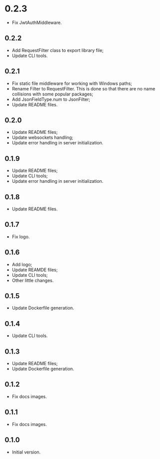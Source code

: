 # 0.2.3

- Fix JwtAuthMiddleware.

## 0.2.2

- Add RequestFilter class to export library file;
- Update CLI tools.

## 0.2.1

- Fix static file middleware for working with Windows paths;
- Rename Filter to RequestFilter. This is done so that there are no name collisions with some popular packages;
- Add JsonFieldType.num to JsonFilter;
- Update README files.

## 0.2.0

- Update README files;
- Update websockets handling;
- Update error handling in server initialization.

## 0.1.9

- Update README files;
- Update CLI tools;
- Update error handling in server initialization.

## 0.1.8

- Update README files.

## 0.1.7

- Fix logo.

## 0.1.6

- Add logo;
- Update REAMDE files;
- Update CLI tools;
- Other little changes.

## 0.1.5

- Update Dockerfile generation.

## 0.1.4

- Update CLI tools.

## 0.1.3

- Update README files;
- Update Dockerfile generation.

## 0.1.2

- Fix docs images.

## 0.1.1

- Fix docs images.

## 0.1.0

- Initial version.
